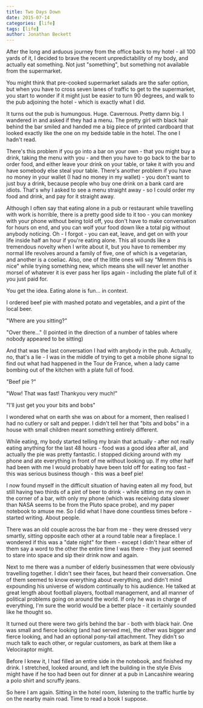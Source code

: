 ```yaml
---
title: Two Days Down
date: 2015-07-14
categories: [life]
tags: [life]
author: Jonathan Beckett
---
```


After the long and arduous journey from the office back to my hotel - all 100 yards of it, I decided to brave the recent unpredictability of my body, and actually eat something. Not just "something", but something not available from the supermarket.

You might think that pre-cooked supermarket salads are the safer option, but when you have to cross seven lanes of traffic to get to the supermarket, you start to wonder if it might just be easier to turn 90 degrees, and walk to the pub adjoining the hotel - which is exactly what I did.

It turns out the pub is humungous. Huge. Cavernous. Pretty damn big. I wandered in and asked if they had a menu. The pretty girl with black hair behind the bar smiled and handed me a big piece of printed cardboard that looked exactly like the one on my bedside table in the hotel. The one I hadn't read.

There's this problem if you go into a bar on your own - that you might buy a drink, taking the menu with you - and then you have to go back to the bar to order food, and either leave your drink on your table, or take it with you and have somebody else steal your table. There's another problem if you have no money in your wallet (I had no money in my wallet) - you don't want to just buy a drink, because people who buy one drink on a bank card are idiots. That's why I asked to see a menu straight away - so I could order my food and drink, and pay for it straight away.

Although I often say that eating alone in a pub or restaurant while travelling with work is horrible, there is a pretty good side to it too - you can monkey with your phone without being told off, you don't have to make conversation for hours on end, and you can wolf your food down like a total pig without anybody noticing. Oh - I forgot - you can eat, leave, and get on with your life inside half an hour if you're eating alone. This all sounds like a tremendous novelty when I write about it, but you have to remember my normal life revolves around a family of five, one of which is a vegetarian, and another is a coeliac. Also, one of the little ones will say "Mmmm this is nice" while trying something new, which means she will never let another morsel of whatever it is ever pass her lips again - including the plate full of it you just paid for.

You get the idea. Eating alone is fun... in context.

I ordered beef pie with mashed potato and vegetables, and a pint of the local beer.

"Where are you sitting?"

"Over there..." (I pointed in the direction of a number of tables where nobody appeared to be sitting)

And that was the last conversation I had with anybody in the pub. Actually, no, that's a lie - I was in the middle of trying to get a mobile phone signal to find out what had happened in the Tour de France, when a lady came bombing out of the kitchen with a plate full of food.

"Beef pie ?"

"Wow! That was fast! Thankyou very much!"

"I'll just get you your bits and bobs"

I wondered what on earth she was on about for a moment, then realised I had no cutlery or salt and pepper. I didn't tell her that "bits and bobs" in a house with small children meant something entirely different.

While eating, my body started telling my brain that actually - after not really eating anything for the last 48 hours - food was a good idea after all, and actually the pie was pretty fantastic. I stopped dicking around with my phone and ate everything in front of me without looking up. If my other half had been with me I would probably have been told off for eating too fast - this was serious business though - this was a beef pie!

I now found myself in the difficult situation of having eaten all my food, but still having two thirds of a pint of beer to drink - while sitting on my own in the corner of a bar, with only my phone (which was receiving data slower than NASA seems to be from the Pluto space probe), and my paper notebook to amuse me. So I did what I have done countless times before - started writing. About people.

There was an old couple across the bar from me - they were dressed very smartly, sitting opposite each other at a round table near a fireplace. I wondered if this was a "date night" for them - except I didn't hear either of them say a word to the other the entire time I was there - they just seemed to stare into space and sip their drink now and again.

Next to me there was a number of elderly businessmen that were obviously travelling together. I didn't see their faces, but heard their conversation. One of them seemed to know everything about everything, and didn't mind expounding his universe of wisdom continually to his audience. He talked at great length about football players, football management, and all manner of political problems going on around the world. If only he was in charge of everything, I'm sure the world would be a better place - it certainly sounded like he thought so.

It turned out there were two girls behind the bar - both with black hair. One was small and fierce looking (and had served me), the other was bigger and fierce looking, and had an optional pony-tail attachment. They didn't so much talk to each other, or regular customers, as bark at them like a Velociraptor might.

Before I knew it, I had filled an entire side in the notebook, and finished my drink. I stretched, looked around, and left the building in the style Elvis might have if he too had been out for dinner at a pub in Lancashire wearing a polo shirt and scruffy jeans.

So here I am again. Sitting in the hotel room, listening to the traffic hurtle by on the nearby main road. Time to read a book I suppose.